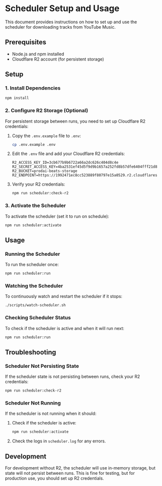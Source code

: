 # Scheduler Setup and Usage

This document provides instructions on how to set up and use the scheduler for downloading tracks from YouTube Music.

## Prerequisites

- Node.js and npm installed
- Cloudflare R2 account (for persistent storage)

## Setup

### 1. Install Dependencies

```bash
npm install
```

### 2. Configure R2 Storage (Optional)

For persistent storage between runs, you need to set up Cloudflare R2 credentials:

1. Copy the `.env.example` file to `.env`:
   ```bash
   cp .env.example .env
   ```

2. Edit the `.env` file and add your Cloudflare R2 credentials:
   ```
   R2_ACCESS_KEY_ID=3cb677b9b6722a66a2dc626c404d8c4e
   R2_SECRET_ACCESS_KEY=4ba2531ef45d5f9d9b1657a252fd8b57dfe6404fff21d85713a3c9e8355cfadd
   R2_BUCKET=prodai-beats-storage
   R2_ENDPOINT=https://1992471ec8cc523889f80797e15a0529.r2.cloudflarestorage.com
   ```

3. Verify your R2 credentials:
   ```bash
   npm run scheduler:check-r2
   ```

### 3. Activate the Scheduler

To activate the scheduler (set it to run on schedule):

```bash
npm run scheduler:activate
```

## Usage

### Running the Scheduler

To run the scheduler once:

```bash
npm run scheduler:run
```

### Watching the Scheduler

To continuously watch and restart the scheduler if it stops:

```bash
./scripts/watch-scheduler.sh
```

### Checking Scheduler Status

To check if the scheduler is active and when it will run next:

```bash
npm run scheduler:run
```

## Troubleshooting

### Scheduler Not Persisting State

If the scheduler state is not persisting between runs, check your R2 credentials:

```bash
npm run scheduler:check-r2
```

### Scheduler Not Running

If the scheduler is not running when it should:

1. Check if the scheduler is active:
   ```bash
   npm run scheduler:activate
   ```

2. Check the logs in `scheduler.log` for any errors.

## Development

For development without R2, the scheduler will use in-memory storage, but state will not persist between runs. This is fine for testing, but for production use, you should set up R2 credentials. 